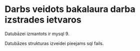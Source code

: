 # Darbs veidots bakalaura darba izstrades ietvaros


Datubāzei izmantots ir mysql 9.

Datubāzes strukturas izveidei pieejams sql fails.
